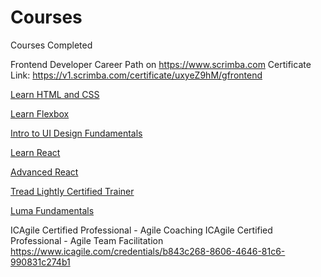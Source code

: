 # Courses
Courses Completed

Frontend Developer Career Path on https://www.scrimba.com 
Certificate Link: https://v1.scrimba.com/certificate/uxyeZ9hM/gfrontend 

[Learn HTML and CSS](https://v2.scrimba.com/learn-html-and-css-c0p)

[Learn Flexbox](https://v2.scrimba.com/learn-flexbox-c0k) 

[Intro to UI Design Fundamentals](https://v2.scrimba.com/intro-to-ui-design-fundamentals-c0q)

[Learn React](https://v2.scrimba.com/learn-react-c0e)

[Advanced React](https://v2.scrimba.com/advanced-react-c02h>)

[Tread Lightly Certified Trainer](https://jasonsstorage.s3.amazonaws.com/Tread+Lightly+Trainer.pdf)

[Luma Fundamentals](https://www.luma-institute.com/)

ICAgile Certified Professional - Agile Coaching
ICAgile Certified Professional - Agile Team Facilitation
https://www.icagile.com/credentials/b843c268-8606-4646-81c6-990831c274b1
